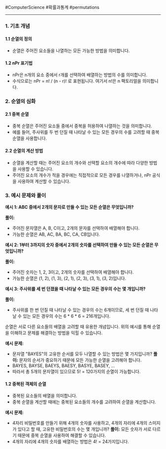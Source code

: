 #ComputerScience #확률과통계 #permutations

---
### 1. 기초 개념

#### 1.1 순열의 정의

- 순열은 주어진 요소들을 나열하는 모든 가능한 방법을 의미합니다.

#### 1.2 nPr 표기법

- nPr은 n개의 요소 중에서 r개를 선택하여 배열하는 방법의 수를 의미합니다.
- 수식으로는 nPr = n! / (n - r)! 로 표현됩니다. 여기서 n!은 n 팩토리얼을 의미합니다.

### 2. 순열의 심화

#### 2.1 중복 순열

- 중복 순열은 주어진 요소들 중에서 중복을 허용하여 나열하는 것을 의미합니다.
- 예를 들어, 주사위를 두 번 던질 때 나타날 수 있는 모든 경우의 수를 고려할 때 중복 순열을 사용합니다.

#### 2.2 순열의 계산 방법

- 순열을 계산할 때는 주어진 요소의 개수와 선택할 요소의 개수에 따라 다양한 방법을 사용할 수 있습니다.
- 주어진 요소의 개수가 적을 경우에는 직접적으로 모든 경우를 나열하거나, nPr 공식을 사용하여 계산할 수 있습니다.

### 3. 예시 문제와 풀이

**예시 1: ABC 중에서 2개의 문자로 만들 수 있는 모든 순열은 무엇입니까?**

**풀이:**

- 주어진 문자열은 A, B, C이고, 2개의 문자를 선택하여 배열해야 합니다.
- 가능한 순열은 AB, AC, BA, BC, CA, CB입니다.

**예시 2: 1부터 3까지의 숫자 중에서 2개의 숫자를 선택하여 만들 수 있는 모든 순열은 무엇입니까?**

**풀이:**

- 주어진 숫자는 1, 2, 3이고, 2개의 숫자를 선택하여 배열해야 합니다.
- 가능한 순열은 (1, 2), (1, 3), (2, 1), (2, 3), (3, 1), (3, 2)입니다.

**예시 3: 주사위를 세 번 던졌을 때 나타날 수 있는 모든 경우의 수는 몇 개입니까?**

**풀이:**

- 주사위를 한 번 던질 때 나타날 수 있는 경우의 수는 6개이므로, 세 번 던질 때 나타날 수 있는 모든 경우의 수는 6 * 6 * 6 = 216개입니다.

순열은 서로 다른 요소들의 배열을 고려할 때 유용한 개념입니다. 위의 예시를 통해 순열을 이해하고 문제를 해결하는 방법을 익힐 수 있습니다.

**예시 문제:**

- 문자열 "BAYES"의 고유한 순서를 모두 나열할 수 있는 방법은 몇 가지입니까? **풀이:** 문자의 순서가 중요하기 때문에 모든 가능한 순열을 고려해야 합니다.
- BAYES, BAYSE, BAEYS, BAESY, BASYE, BASEY, ...
- 따라서 총 5개의 문자열이 있으므로 5! = 120가지의 순열이 가능합니다.

#### 1.2 중복된 객체의 순열

- 중복된 요소들의 배열을 의미합니다.
- 중복 순열을 계산할 때에는 중복된 요소들의 개수를 고려하여 순열을 계산합니다.

**예시 문제:**

- 4자리 비밀번호를 만들기 위해 4개의 숫자를 사용하고, 4개의 자리에 4개의 스미지가 있다고 할 때, 고유한 비밀번호의 수는 몇 개입니까? **풀이:** 모든 숫자가 서로 다르기 때문에 중복 순열을 사용하여 해결할 수 있습니다.
- 4개의 자리에 4개의 숫자를 배열하는 방법은 4! = 24가지입니다.